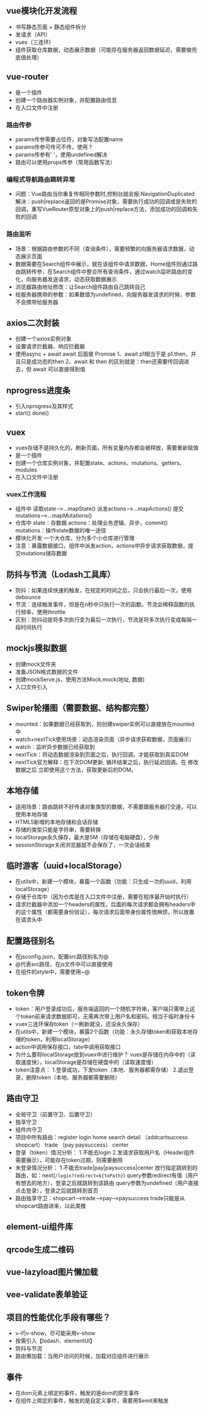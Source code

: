 ## vue模块化开发流程
* 书写静态页面 + 静态组件拆分
* 发请求（API）
* vuex（三连环)
* 组件获取仓库数据，动态展示数据（可能存在服务器返回数据延迟，需要做兜底值处理）
## vue-router
* 是一个插件
* 创建一个路由器实例对象，并配置路由信息
* 在入口文件中注册
### 路由传参
* params传参需要占位符，对象写法配置name
* params传参可传可不传，使用 ?
* params传参有' '，使用undefined解决
* 路由可以使用props传参（常用函数写法）
### 编程式导航路由跳转异常
* 问题：Vue路由当你重复传相同参数时,控制台就会报:NavigationDuplicated
  解决：push|replace返回的是Promise对象，需要执行成功的回调或是失败的回调，重写VueRouter原型对象上的push|replace方法，添加成功的回调和失败的回调
### 路由监听
* 场景：根据路由参数的不同（查询条件），需要频繁的向服务器请求数据，动态展示页面
* 数据需要在Search组件中展示，就在该组件中请求数据，Home组件则通过路由跳转传参，在Search组件中整合所有查询条件，通过watch监听路由的变化，向服务器发送请求，动态获取数据展示
* 浏览器路由地址修改：让Search组件路由自己跳转自己
* 给服务器携带的参数：如果数值为undefined，向服务器发请求的时候，参数不会携带给服务器
## axios二次封装
* 创建一个axios实例对象
* 设置请求拦截器、响应拦截器
* 使用async + await
await 后面接 Promise
  1、await p1相当于是 p1.then，并且只是成功态的then
  2、await 和 then 的区别就是：then还需要传回调进去，但 await 可以直接得到值
## nprogress进度条
* 引入nprogress及其样式
* start()  done()
## vuex
* vuex存储不是持久化的，刷新页面，所有变量内存都会被释放，需要重新赋值
* 是一个插件
* 创建一个仓库实例对象，并配置state、actions、mutations、getters、modules
* 在入口文件中注册
### vuex工作流程
* 组件中 
读取state-->...mapState() 
派发actions-->...mapActions()
提交mutations-->...mapMutations()   
* 仓库中
state：存数据
actions：处理业务逻辑、异步，commit()
mutations：操作state数据的唯一途径
* 模块化开发
一个大仓库，分为多个小仓库进行管理
* 注意：暴露数据接口，组件中派发action，actions中异步请求获取数据，提交mutations储存数据
## 防抖与节流（Lodash工具库）
* 防抖：如果连续快速的触发，在规定的时间之后，只会执行最后一次，使用debounce
* 节流：连续触发事件，但是在n秒中只执行一次的函数。节流会稀释函数的执行频率，使用throttle
* 区别：防抖动是将多次执行变为最后一次执行，节流是将多次执行变成每隔一段时间执行
## mockjs模拟数据 
* 创建mock文件夹
* 准备JSON格式数据的文件
* 创建mockServe.js，使用方法Mock.mock(地址, 数据)
* 入口文件引入
## Swiper轮播图（需要数据、结构都完整）
* mounted：如果数据已经获取到，则创建swiper实例可以直接放在mounted中
* watch+nextTick使用场景：动态渲染页面（异步请求获取数据，页面展示）
* watch：监听异步数据已经获取到
* nextTick：将动态数据渲染到页面之后，执行回调，才能获取到真实DOM
* nextTick官方解释：在下次DOM更新, 循环结束之后，执行延迟回调。在 修改数据之后 立即使用这个方法，获取更新后的DOM。
## 本地存储
* 适用场景：路由跳转不好传递对象类型的数据，不需要跟服务器打交道，可以使用本地存储
* HTML5新增的本地存储和会话存储
* 存储的类型只能是字符串，需要转换
* localStorage永久保存，最大是5M（存储在电脑硬盘），少用
* sessionStorage关闭浏览器就不会保存了，一次会话结束
## 临时游客（uuid+localStorage）
* 在utils中，新建一个模块，暴露一个函数（功能：只生成一次的uuid，利用localStorage）
* 存储于仓库中（因为仓库是在入口文件中注册，需要在程序最开始时执行）
* 请求拦截器中添加一个headers的属性，后面的每次请求都会拥有headers中的这个属性（都需要身份验证），每次请求后面带身份属性很麻烦，所以放置在请求头中
## 配置路径别名
* 在jsconfig.json，配置src路径别名为@
* @代表src路径，在js文件中可以直接使用
* 在组件的style中，需要使用~@
## token令牌
* token：用户登录成功后，服务端返回的一个随机字符串，客户端只需带上这个token前来请求数据即可，无需再次带上用户名和密码。相当于临时身份卡
* vuex三连环保存token（一刷新就没，还没永久保存）
* 在utils中，新建一个模块，暴露2个函数（功能：永久存储token和获取本地存储的token，利用localStorage）
* action中调用保存接口，tate中调用获取接口
* 为什么要将localStorage放到vuex中进行维护？
vuex是存储在内存中的（读取速度快），localStorage是存储在硬盘中的（读取速度慢）
* token注意点：
1.登录成功，下发token（本地、服务器都需存储）
2.退出登录，删除token（本地、服务器都需要删除）
## 路由守卫
* 全局守卫（前置守卫、后置守卫）
* 独享守卫
* 组件内守卫
* 项目中所有路由：register login home search detail （addcartsuccess shopcart） trade （pay paysuccess） center
* 登录（token）情况分析：
1.不能去login 
2.发请求获取用户名（Header组件需要展示），可能存在token过期，则需要删除
* 未登录情况分析：
1.不能去trade|pay|paysuccess|center
放行指定跳转到的路由，如：next(`/login?redirect=${toPath}`)
query参数redirect有值（用户有想去的地方），登录之后就跳转到该路由
query参数为undefined（用户直接点击登录），登录之后就跳转到首页
* 路由独享守卫：shopcart-->trade-->pay-->paysuccess
trade只能是从shopcart路由进来，以此类推
## element-ui组件库
## qrcode生成二维码
## vue-lazyload图片懒加载
## vee-validate表单验证
## 项目的性能优化手段有哪些？
* v-if|v-show，尽可能采用v-show
* 按需引入【lodash、elementUI】
* 防抖与节流
* 路由懒加载：当用户访问的时候，加载对应组件进行展示
## 事件
* 在dom元素上绑定的事件，触发的是dom的原生事件
* 在组件上绑定的事件，触发的是自定义事件，需要用$emit来触发